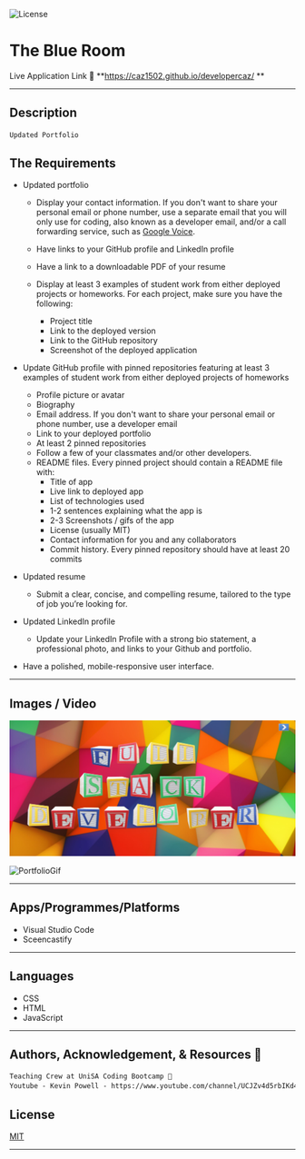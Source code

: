 ![License](https://img.shields.io/static/v1?label=License&message=MIT&color=blue)

# The Blue Room


Live Application Link 👀 **https://caz1502.github.io/developercaz/ **
 

---

## Description
```md
Updated Portfolio
```

## The Requirements

* Updated portfolio 
  
  * Display your contact information. If you don't want to share your   
    personal  email or phone number, use a separate email that you will only use for coding, also known as a developer email, and/or a call forwarding service, such as [Google Voice](https://voice.google.com/).
  
  *  Have links to your GitHub profile and LinkedIn profile
  *  Have a link to a downloadable PDF of your resume
  *  Display at least 3 examples of student work from either deployed 
     projects  or homeworks. For each project, make sure you have the following:

     	* Project title
    	* Link to the deployed version
     	* Link to the GitHub repository
     	* Screenshot of the deployed application

* Update GitHub profile with pinned repositories featuring at least 3 examples of student work from either deployed projects of homeworks
  
    * Profile picture or avatar
    * Biography
    * Email address. If you don't want to share your personal email or phone number, use a developer email
    * Link to your deployed portfolio
    * At least 2 pinned repositories
    * Follow a few of your classmates and/or other developers.
    * README files. Every pinned project should contain a README file with:
    	* Title of app
    	* Live link to deployed app
    	* List of technologies used
    	* 1-2 sentences explaining what the app is
    	* 2-3 Screenshots / gifs of the app
    	* License (usually MIT)
    	* Contact information for you and any collaborators
    	* Commit history. Every pinned repository should have at least 20 commits

* Updated resume
    * Submit a clear, concise, and compelling resume, tailored to the type of job you’re looking for.

* Updated LinkedIn profile
    * Update your LinkedIn Profile with a strong bio statement, a professional photo, and links to your Github and portfolio.

* Have a polished, mobile-responsive user interface.

---

## Images / Video
<img src="./assets/images/portfolio.png" width="650">

![PortfolioGif](./assets/images/portfolio.gif)


---

## Apps/Programmes/Platforms

* Visual Studio Code
* Sceencastify  
---

## Languages

* CSS
* HTML
* JavaScript

---

## Authors, Acknowledgement, & Resources 🤝


```md
Teaching Crew at UniSA Coding Bootcamp 🎉
Youtube - Kevin Powell - https://www.youtube.com/channel/UCJZv4d5rbIKd4QHMPkcABCw

```

## License

  [MIT](https://opensource.org/licenses/MIT/)

  ---
